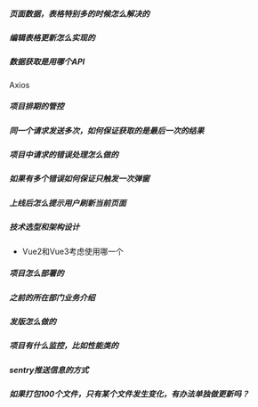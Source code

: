 ##### 页面数据，表格特别多的时候怎么解决的

##### 编辑表格更新怎么实现的

##### 数据获取是用哪个API

Axios

##### 项目排期的管控

##### 同一个请求发送多次，如何保证获取的是最后一次的结果

#####  项目中请求的错误处理怎么做的

##### 如果有多个错误如何保证只触发一次弹窗

##### 上线后怎么提示用户刷新当前页面

##### 技术选型和架构设计

- Vue2和Vue3考虑使用哪一个

##### 项目怎么部署的

##### 之前的所在部门业务介绍

##### 发版怎么做的

##### 项目有什么监控，比如性能类的

##### sentry推送信息的方式

##### 如果打包100个文件，只有某个文件发生变化，有办法单独做更新吗？

